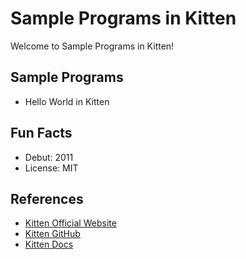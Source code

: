 # Sample Programs in Kitten

Welcome to Sample Programs in Kitten!

## Sample Programs

- Hello World in Kitten

## Fun Facts

- Debut: 2011
- License: MIT

## References

- [Kitten Official Website](http://kittenlang.org/)
- [Kitten GitHub](https://github.com/evincarofautumn/kitten)
- [Kitten Docs](http://kittenlang.org/documentation/)

